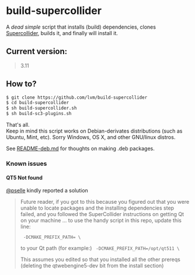 # build-supercollider

A _dead simple_ script that installs (build) dependencies, clones [Supercollider](https://github.com/supercollider/supercollider/), builds it, and finally will install it.

## Current version:

> 3.11


## How to?

```bash
$ git clone https://github.com/lvm/build-supercollider
$ cd build-supercollider
$ sh build-supercollider.sh
$ sh build-sc3-plugins.sh
```

That's all.  
Keep in mind this script works on Debian-derivates distributions (such as Ubuntu, Mint, etc). Sorry Windows, OS X, and other GNU/linux distros.

See [README-deb.md](README-deb.md) for thoughts on making .deb packages.

### Known issues

#### QT5 Not found

[@pselle](https://github.com/pselle) kindly reported a solution

> Future reader, if you got to this because you figured out that you were unable to locate packages and the installing dependencies step failed, and you followed the SuperCollider instructions on getting Qt on your machine ... to use the handy script in this repo, update this line:
> 
> ` -DCMAKE_PREFIX_PATH= \`
> 
> to your Qt path (for example:)
> ` -DCMAKE_PREFIX_PATH=/opt/qt511 \`
> 
> This assumes you edited so that you installed all the other prereqs (deleting the qtwebengine5-dev bit from the install section)
